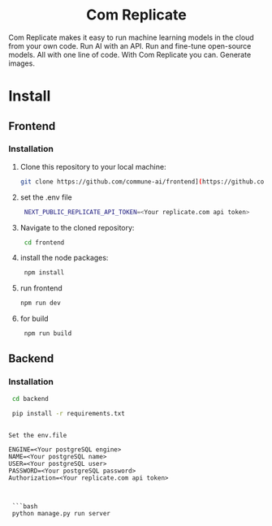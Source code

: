<div align="center">

# **Com Replicate**

</div>

Com Replicate makes it easy to run machine learning models in the cloud from your own code.
Run AI with an API. Run and fine-tune open-source models.  All with one line of code. With Com Replicate you can. Generate images.

# Install
## Frontend
### Installation

1. Clone this repository to your local machine:

   ```bash
   git clone https://github.com/commune-ai/frontend](https://github.com/GohYiHao/replicom.git

2. set the .env file
   ```bash
    NEXT_PUBLIC_REPLICATE_API_TOKEN=<Your replicate.com api token>

3. Navigate to the cloned repository:

   ```bash
    cd frontend

4. install the node packages:
   ```bash
    npm install
5. run frontend
    ```bash
    npm run dev

6. for build
   ```bash
    npm run build


## Backend
### Installation
   ```bash
    cd backend
   ```
   ```bash
    pip install -r requirements.txt


   Set the env.file
   ```      
    ENGINE=<Your postgreSQL engine>
    NAME=<Your postgreSQL name>
    USER=<Your postgreSQL user>
    PASSWORD=<Your postgreSQL password>
    Authorization=<Your replicate.com api token>
   ```
    

    ```bash
    python manage.py run server


